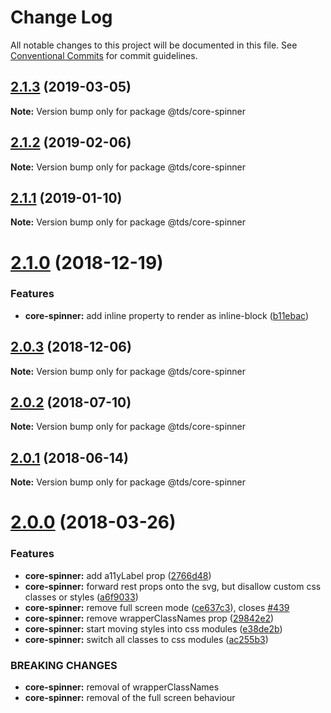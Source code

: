 # Change Log

All notable changes to this project will be documented in this file.
See [Conventional Commits](https://conventionalcommits.org) for commit guidelines.

## [2.1.3](https://github.com/telusdigital/tds/compare/@tds/core-spinner@2.1.2...@tds/core-spinner@2.1.3) (2019-03-05)

**Note:** Version bump only for package @tds/core-spinner





## [2.1.2](https://github.com/telusdigital/tds/compare/@tds/core-spinner@2.1.1...@tds/core-spinner@2.1.2) (2019-02-06)

**Note:** Version bump only for package @tds/core-spinner





## [2.1.1](https://github.com/telusdigital/tds/compare/@tds/core-spinner@2.1.0...@tds/core-spinner@2.1.1) (2019-01-10)

**Note:** Version bump only for package @tds/core-spinner

<a name="2.1.0"></a>

# [2.1.0](https://github.com/telusdigital/tds/compare/@tds/core-spinner@2.0.3...@tds/core-spinner@2.1.0) (2018-12-19)

### Features

- **core-spinner:** add inline property to render as inline-block ([b11ebac](https://github.com/telusdigital/tds/commit/b11ebac))

<a name="2.0.3"></a>

## [2.0.3](https://github.com/telusdigital/tds/compare/@tds/core-spinner@2.0.2...@tds/core-spinner@2.0.3) (2018-12-06)

**Note:** Version bump only for package @tds/core-spinner

<a name="2.0.2"></a>

## [2.0.2](https://github.com/telusdigital/tds/compare/@tds/core-spinner@2.0.1...@tds/core-spinner@2.0.2) (2018-07-10)

**Note:** Version bump only for package @tds/core-spinner

<a name="2.0.1"></a>

## [2.0.1](https://github.com/telusdigital/tds/compare/@tds/core-spinner@2.0.0...@tds/core-spinner@2.0.1) (2018-06-14)

**Note:** Version bump only for package @tds/core-spinner

<a name="2.0.0"></a>

# [2.0.0](https://github.com/telusdigital/tds/compare/@tds/core-spinner@1.0.0...@tds/core-spinner@2.0.0) (2018-03-26)

### Features

- **core-spinner:** add a11yLabel prop ([2766d48](https://github.com/telusdigital/tds/commit/2766d48))
- **core-spinner:** forward rest props onto the svg, but disallow custom css classes or styles ([a6f9033](https://github.com/telusdigital/tds/commit/a6f9033))
- **core-spinner:** remove full screen mode ([ce637c3](https://github.com/telusdigital/tds/commit/ce637c3)), closes [#439](https://github.com/telusdigital/tds/issues/439)
- **core-spinner:** remove wrapperClassNames prop ([29842e2](https://github.com/telusdigital/tds/commit/29842e2))
- **core-spinner:** start moving styles into css modules ([e38de2b](https://github.com/telusdigital/tds/commit/e38de2b))
- **core-spinner:** switch all classes to css modules ([ac255b3](https://github.com/telusdigital/tds/commit/ac255b3))

### BREAKING CHANGES

- **core-spinner:** removal of wrapperClassNames
- **core-spinner:** removal of the full screen behaviour
